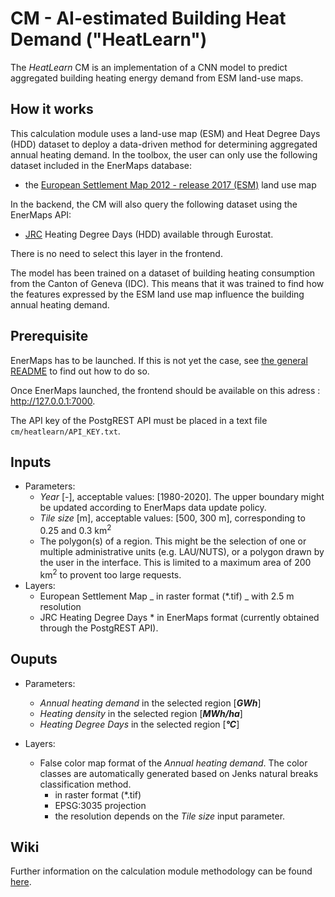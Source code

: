 # CM - AI-estimated Building Heat Demand ("HeatLearn")

The *HeatLearn* CM is an implementation of a CNN model to predict aggregated building heating energy demand from ESM land-use maps.

## How it works

This calculation module uses a land-use map (ESM) and Heat Degree Days (HDD) dataset to deploy a data-driven method for determining aggregated annual heating demand. In the toolbox, the user can only use the following dataset included in the EnerMaps database:

- the [European Settlement Map 2012 - release 2017 (ESM)](https://land.copernicus.eu/pan-european/GHSL/european-settlement-map/esm-2012-release-2017-urban-green) land use map

In the backend, the CM will also query the following dataset using the EnerMaps API:

- [JRC](https://ec.europa.eu/eurostat/cache/metadata/en/nrg_chdd_esms.htm) Heating Degree Days (HDD) available through Eurostat.

There is no need to select this layer in the frontend.

The model has been trained on a dataset of building heating consumption from the Canton of Geneva (IDC). This means that it was trained to find how the features expressed by the ESM land use map influence the building annual heating demand.


## Prerequisite

EnerMaps has to be launched.
If this is not yet the case, see [the general README](../../README.md) to find out how to do so.

Once EnerMaps launched, the frontend should be available on this adress : http://127.0.0.1:7000.

The API key of the PostgREST API must be placed in a text file `cm/heatlearn/API_KEY.txt`.

## Inputs

- Parameters:
  - _Year_ [-], acceptable values: [1980-2020]. The upper boundary might be updated according to EnerMaps data update policy.
  - _Tile size_ [m], acceptable values: [500, 300 m], corresponding to 0.25 and 0.3 km<sup>2</sup>
  - The polygon(s) of a region. This might be the selection of one or multiple administrative units (e.g. LAU/NUTS), or a polygon drawn by the user in the interface. This is limited to a maximum area of 200 km<sup>2</sup> to provent too large requests.
- Layers:
  - European Settlement Map
    _ in raster format (\*.tif)
    _ with 2.5 m resolution
  - JRC Heating Degree Days \* in EnerMaps format (currently obtained through the PostgREST API).

## Ouputs

- Parameters:

  - _Annual heating demand_ in the selected region [_**GWh**_]
  - _Heating density_ in the selected region [_**MWh/ha**_]
  - _Heating Degree Days_ in the selected region [_**°C**_]

- Layers:
  - False color map format of the _Annual heating demand_. The color classes are automatically generated based on Jenks natural breaks classification method.
    - in raster format (\*.tif)
    - EPSG:3035 projection
    - the resolution depends on the _Tile size_ input parameter.


## Wiki

Further information on the calculation module methodology can be found [here](https://enermaps-wiki.herokuapp.com/en/HeatLearn.md).